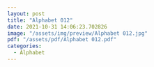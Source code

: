 ```yaml
---
layout: post
title: "Alphabet 012"
date: 2021-10-31 14:06:23.702826
image: "/assets/img/preview/Alphabet 012.jpg"
pdf: "/assets/pdf/Alphabet 012.pdf"
categories:
  - Alphabet 
---
```

